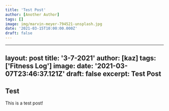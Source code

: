 ```yaml
---
title: 'Test Post'
author: [Another Author]
tags: []
image: img/marvin-meyer-794521-unsplash.jpg
date: '2021-03-15T10:00:00.000Z'
draft: false
---
```


---
layout: post
title: '3-7-2021'
author: [kaz]
tags: ['Fitness Log']
image: 
date: '2021-03-07T23:46:37.121Z'
draft: false
excerpt: Test Post
---

## Test
This is a test post!
